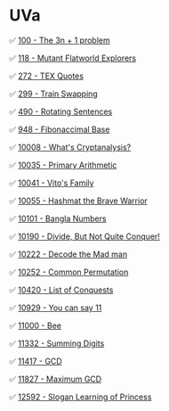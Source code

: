 # UVa

:white_check_mark: [100 - The 3n + 1 problem](https://onlinejudge.org/index.php?option=com_onlinejudge&Itemid=8&page=show_problem&problem=36)

:white_check_mark: [118 - Mutant Flatworld Explorers](https://onlinejudge.org/index.php?option=com_onlinejudge&Itemid=8&page=show_problem&problem=54)

:white_check_mark: [272 - TEX Quotes](https://onlinejudge.org/index.php?option=com_onlinejudge&Itemid=8&page=show_problem&problem=208)

:white_check_mark: [299 - Train Swapping](https://onlinejudge.org/index.php?option=com_onlinejudge&Itemid=8&page=show_problem&problem=235)

:white_check_mark: [490 - Rotating Sentences](https://onlinejudge.org/index.php?option=com_onlinejudge&Itemid=8&page=show_problem&problem=431)

:white_check_mark: [948 - Fibonaccimal Base](https://onlinejudge.org/index.php?option=com_onlinejudge&Itemid=8&page=show_problem&problem=889)

:white_check_mark: [10008 - What's Cryptanalysis?](https://onlinejudge.org/index.php?option=com_onlinejudge&Itemid=8&page=show_problem&problem=949)

:white_check_mark: [10035 - Primary Arithmetic](https://onlinejudge.org/index.php?option=com_onlinejudge&Itemid=8&page=show_problem&problem=976)

:white_check_mark: [10041 - Vito's Family](https://onlinejudge.org/index.php?option=com_onlinejudge&Itemid=8&page=show_problem&problem=982)

:white_check_mark: [10055 - Hashmat the Brave Warrior](https://onlinejudge.org/index.php?option=com_onlinejudge&Itemid=8&page=show_problem&problem=996)

:white_check_mark: [10101 - Bangla Numbers](https://onlinejudge.org/index.php?option=com_onlinejudge&Itemid=8&page=show_problem&problem=1042)

:white_check_mark: [10190 - Divide, But Not Quite Conquer!](https://onlinejudge.org/index.php?option=com_onlinejudge&Itemid=8&page=show_problem&problem=1131)

:white_check_mark: [10222 - Decode the Mad man](https://onlinejudge.org/index.php?option=com_onlinejudge&Itemid=8&page=show_problem&problem=1163)

:white_check_mark: [10252 - Common Permutation](https://onlinejudge.org/index.php?option=com_onlinejudge&Itemid=8&page=show_problem&problem=1193)

:white_check_mark: [10420 - List of Conquests](https://onlinejudge.org/index.php?option=com_onlinejudge&Itemid=8&page=show_problem&problem=1361)

:white_check_mark: [10929 - You can say 11](https://onlinejudge.org/index.php?option=com_onlinejudge&Itemid=8&page=show_problem&problem=1870)

:white_check_mark: [11000 - Bee](https://onlinejudge.org/index.php?option=com_onlinejudge&Itemid=8&page=show_problem&problem=1941)

:white_check_mark: [11332 - Summing Digits](https://onlinejudge.org/index.php?option=com_onlinejudge&Itemid=8&page=show_problem&problem=2307)

:white_check_mark: [11417 - GCD](https://onlinejudge.org/index.php?option=com_onlinejudge&Itemid=8&page=show_problem&problem=2412)

:white_check_mark: [11827 - Maximum GCD](https://onlinejudge.org/index.php?option=com_onlinejudge&Itemid=8&page=show_problem&problem=2927)

:white_check_mark: [12592 - Slogan Learning of Princess](https://onlinejudge.org/index.php?option=com_onlinejudge&Itemid=8&page=show_problem&problem=4270)

